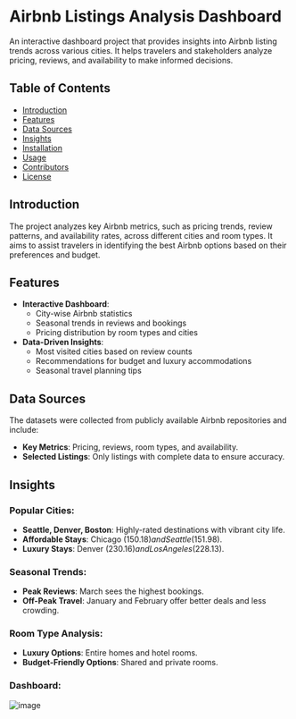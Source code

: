 # Airbnb Listings Analysis Dashboard

An interactive dashboard project that provides insights into Airbnb listing trends across various cities. It helps travelers and stakeholders analyze pricing, reviews, and availability to make informed decisions.

## Table of Contents
- [Introduction](#introduction)
- [Features](#features)
- [Data Sources](#data-sources)
- [Insights](#insights)
- [Installation](#installation)
- [Usage](#usage)
- [Contributors](#contributors)
- [License](#license)

## Introduction
The project analyzes key Airbnb metrics, such as pricing trends, review patterns, and availability rates, across different cities and room types. It aims to assist travelers in identifying the best Airbnb options based on their preferences and budget.

## Features
- **Interactive Dashboard**:
  - City-wise Airbnb statistics
  - Seasonal trends in reviews and bookings
  - Pricing distribution by room types and cities
- **Data-Driven Insights**:
  - Most visited cities based on review counts
  - Recommendations for budget and luxury accommodations
  - Seasonal travel planning tips

## Data Sources
The datasets were collected from publicly available Airbnb repositories and include:
- **Key Metrics**: Pricing, reviews, room types, and availability.
- **Selected Listings**: Only listings with complete data to ensure accuracy.

## Insights
### Popular Cities:
- **Seattle, Denver, Boston**: Highly-rated destinations with vibrant city life.
- **Affordable Stays**: Chicago ($150.18) and Seattle ($151.98).
- **Luxury Stays**: Denver ($230.16) and Los Angeles ($228.13).

### Seasonal Trends:
- **Peak Reviews**: March sees the highest bookings.
- **Off-Peak Travel**: January and February offer better deals and less crowding.

### Room Type Analysis:
- **Luxury Options**: Entire homes and hotel rooms.
- **Budget-Friendly Options**: Shared and private rooms.

### Dashboard:
![image](https://github.com/user-attachments/assets/7ea3ee5c-5096-4272-bac4-97cb9208bf3f)
